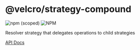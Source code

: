 # @velcro/strategy-compound

![npm (scoped)](https://img.shields.io/npm/v/@velcro/strategy-compound?style=flat-square)
![NPM](https://img.shields.io/npm/l/@velcro/strategy-compound?style=flat-square)

Resolver strategy that delegates operations to child strategies

[API Docs](https://github.com/ggoodman/velcro/tree/v0.29.8/docs/strategy-compound.md)
